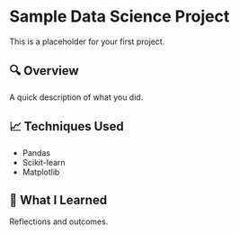# Sample Data Science Project

This is a placeholder for your first project.

## 🔍 Overview
A quick description of what you did.

## 📈 Techniques Used
- Pandas
- Scikit-learn
- Matplotlib

## 🧠 What I Learned
Reflections and outcomes.
